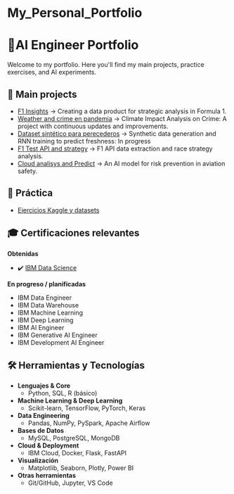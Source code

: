 # My_Personal_Portfolio
# 🚀AI Engineer Portfolio

Welcome to my portfolio. Here you'll find my main projects, practice exercises, and AI experiments.

## 📌 Main projects
- [F1 Insights](https://github.com/ManuelCartin/F1_Project_Data_engineering) → Creating a data product for strategic analysis in Formula 1.
- [Weather and crime en pandemia](https://github.com/ManuelCartin/Proyect_Crime_Meteo) → Climate Impact Analysis on Crime: A project with continuous updates and improvements.
- [Dataset sintético para perecederos](https://github.com/ManuelCartin/Perishable_RNN_Project) → Synthetic data generation and RNN training to predict freshness: In progress
- [F1 Test API and strategy](https://github.com/ManuelCartin/f1-merged-analysis-2022-2024_and_analsys) → F1 API data extraction and race strategy analysis.
- [Cloud analisys and Predict](https://github.com/ManuelCartin/Cloud_Analisys_Predict/tree/main)  →  An AI model for risk prevention in aviation safety.

## 🧪 Práctica
- [Ejercicios Kaggle y datasets](https://github.com/ManuelCartin/Data_Practice)
  
## 🎓 Certificaciones relevantes

**Obtenidas**
- ✔️ [IBM Data Science](https://www.credly.com/org/ibm/badge/ibm-data-science-professional-certificate-v3)

**En progreso / planificadas**
- IBM Data Engineer
- IBM Data Warehouse
- IBM Machine Learning
- IBM Deep Learning
- IBM AI Engineer
- IBM Generative AI Engineer
- IBM Development AI Engineer

  
## 🛠️ Herramientas y Tecnologías

- **Lenguajes & Core**
  - Python, SQL, R (básico)
- **Machine Learning & Deep Learning**
  - Scikit-learn, TensorFlow, PyTorch, Keras
- **Data Engineering**
  - Pandas, NumPy, PySpark, Apache Airflow
- **Bases de Datos**
  - MySQL, PostgreSQL, MongoDB
- **Cloud & Deployment**
  - IBM Cloud, Docker, Flask, FastAPI
- **Visualización**
  - Matplotlib, Seaborn, Plotly, Power BI
- **Otras herramientas**
  - Git/GitHub, Jupyter, VS Code

